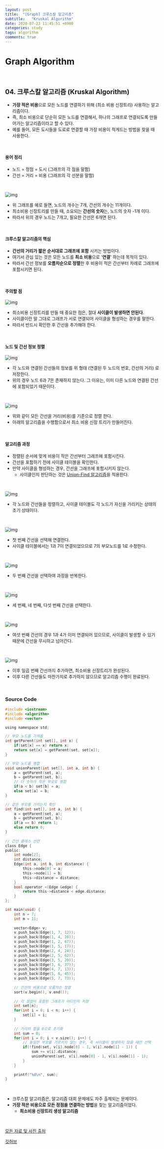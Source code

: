 ```yaml
---
layout: post
title:  "[Graph] 크루스칼 알고리즘"
subtitle:   "Kruskal Algorithm"
date: 2020-07-23 11:45:51 +0900
categories: study
tags: algorithm
comments: true
---
```


# Graph Algorithm

<br/>

## 04. 크루스칼 알고리즘 (Kruskal Algorithm)

* **가장 적은 비용**으로 모든 노드를 연결하기 위해 (최소 비용 신장트리) 사용하는 알고리즘이다.
* 즉, 최소 비용으로 단순히 모든 노드를 연결해서, 하나의 그래프로 연결되도록 만들어가는 알고리즘이라고 할 수 있다.
* 예를 들어, 모든 도시들을 도로로 연결할 때 가장 비용이 적게드는 방법을 찾을 때 사용한다.

<br/>

#### 용어 정리

* 노드 = 정점 = 도시 (그래프의 각 점을 말함)
* 간선 = 거리 = 비용 (그래프의 각 선분을 말함)

<br/>

![img](https://postfiles.pstatic.net/MjAxODAzMTdfNzAg/MDAxNTIxMjcyNDE3NTE1.Ki-KVLqicCbFoCCRLoPttAp9uywjN4Wr3dbQ8pDWUVcg.GkpaLLCxBKH87gQ-LTpUvkrHXlITKMgqlXATPzQghRYg.PNG.ndb796/image.png?type=w773)

* 위 그래프를 예로 들면, 노드의 개수는 7개, 간선의 개수는 11개이다.
* 최소비용 신장트리를 만들 때, 소요되는 **간선의 숫자**는, 노드의 숫자 -1개 이다.
* 따라서 위의 경우 노드는 7개고, 필요한 간선은 6개면 된다.

<br/>

#### 크루스칼 알고리즘의 핵심

* **간선의 거리가 짧은 순서대로 그래프에 포함** 시키는 방법이다.
* 여기서 관심 있는 것은 모든 노드를 **최소 비용**으로 '**연결**' 하는데 목적이 있다.
* 따라서 간선 정보를 **오름차순으로 정렬**한 후 비용이 적은 간선부터 차례로 그래프에 포함시키면 된다. 

<br/>

#### 주의할 점

![img](https://postfiles.pstatic.net/MjAxODAzMTdfMjUg/MDAxNTIxMjcxNzExNDc2.JOJ0EFAo1BuvQ02x0wMdUjjozrlHgsTXVB_g_J3Mhbgg.KjjBFTfWIbvSmMDm5XRaiQbOlUX8i-VHFzH4DwKI830g.PNG.ndb796/image.png?type=w773)

* 최소비용 신장트리를 만들 때 중요한 점은, 절대 **사이클이 발생하면 안된다**.
* 사이클이란 말 그대로 그래프가 서로 연결되어 사이클을 형성하는 경우를 말한다.
* 따라서 반드시 확인한 후 간선을 추가해야 한다.

<br/>

#### 노드 및 간선 정보 정렬

![img](https://postfiles.pstatic.net/MjAxODAzMTdfNjMg/MDAxNTIxMjcxNDAwMzI2.a7P0TK413KJxj7ekvhxVBBxhn3xUuOiN0tiWMgXhztog.rJmCIrBcC3F6pthX9VPbaqsVjzBeZw6r-XC9bGA0QhQg.PNG.ndb796/image.png?type=w773)

* 각 노드와 연결된 간선들의 정보를 위 형태 (연결된 두 노드의 번호, 간선의 거리) 로 저장한다.
* 위의 경우 노드 6과 7은 존재하지 않는다. 그 이유는, 이미 다른 노드와 연결된 간선에 포함되었기 때문이다.

<br/>

![img](https://postfiles.pstatic.net/MjAxODAzMTdfMTg3/MDAxNTIxMjcxNTI5NzM3.p2ITvXHnBQgWIC_fmSaAnwmZ4CbKzQO1eAFL7p7YXygg.t3lg0NLEaGdpZ8RyLf9q6_AictXPhR9SRZG2yn0C3asg.PNG.ndb796/image.png?type=w773)

* 위와 같이 모든 간선을 거리(비용)를 기준으로 정렬 한다.
* 아래의 알고리즘을 수행함으로서 최소 비용 신장 트리가 만들어진다.

<br/>

#### 알고리즘 과정

* 정렬된 순서에 맞게 비용이 작은 간선부터 그래프에 포함시킨다.
* 간선을 포함하기 전에 사이클 테이블을 확인한다.
* 만약 사이클을 형성하는 경우, 간선을 그래프에 포함시키지 않는다.
  * 사이클인지 판단하는 것은 [Union-Find 알고리즘](03_union-find.md)을 적용한다.

<br/>

![img](https://postfiles.pstatic.net/MjAxODAzMTdfMzcg/MDAxNTIxMjcxODkzNDA2.pYcapWvmsw6bTfAwGeEaU9To8t0m0Uk6mg-N9Kqws80g.9UbS7VxD5houNo4-ygtyG_5E1t5lRzAJ-NoDm_Cf370g.PNG.ndb796/image.png?type=w773)

* 각 노드와 간선들을 정렬하고, 사이클 테이블도 각 노드가 자신을 가리키는 상태의 초기 상태이다.

<br/>

![img](https://postfiles.pstatic.net/MjAxODAzMTdfMjgz/MDAxNTIxMjcyNTI3OTk4.hpVCLeefT8GT1Bf4ktRbWeUdICs5PRLoOkqEAj9UCskg.WDv-odAFO7Z7bloj8H8RgkImkpzB87lIWmJFsMNuAZIg.PNG.ndb796/image.png?type=w773)

* 첫 번째 간선을 선택해 연결한다.
* 사이클 테이블에서는 1과 7이 연결되었으므로 7의 부모노드를 1로 수정한다.

<br/>

![img](https://postfiles.pstatic.net/MjAxODAzMTdfMzAg/MDAxNTIxMjcyNTYzOTQx.xuD_xtC7f3xpOoEy-MJVYTXh-OqC4AEjzUJAGQgh54wg.y9DC8XAr0HJcJfseGNNh4MqTfA7dqgPvrMdkn2CqMFYg.PNG.ndb796/image.png?type=w773)

* 두 번째 간선을 선택하여 과정을 반복한다.

<br/>

![img](https://postfiles.pstatic.net/MjAxODAzMTdfMjE2/MDAxNTIxMjcyNjk5ODQx.ELST0EDElJpH_f2P4CFnYVwCI2e5XQz1XI0qphYCnuUg.9P8jgJ1S1T2O3n7_YAr7gnQA7L5n33zH4CSZ-gmJNHMg.PNG.ndb796/image.png?type=w773)

* 세 번째, 네 번째, 다섯 번째 간선을 선택한다.

<br/>

![img](https://postfiles.pstatic.net/MjAxODAzMTdfMTEw/MDAxNTIxMjcyNzE5Nzc1.1IfdyzZC6UAitlGk6ilwdQaBbQnmAHZx4AqTLvWfYXkg.vo2UjwY8ITHGwkGTm0p32G91P47wv1hZOm9f_8CQOPQg.PNG.ndb796/image.png?type=w773)

* 여섯 번째 간선의 경우 1과 4가 이미 연결되어 있으므로, 사이클이 발생할 수 있기 때문에 간선을 무시하고 넘어간다.

<br/>

![img](https://postfiles.pstatic.net/MjAxODAzMTdfMTIz/MDAxNTIxMjcyOTA4ODk0.PG3Bc_wVA48BSzis39faIOBvjeOPe5Pp69lEWUbQKUwg.hN5P05rlc1zdQW_nCs9hdfACL1ERmVgFkjuDReQxOWMg.PNG.ndb796/image.png?type=w773)

* 이후 일곱 번째 간선까지 추가하면, 최소비용 신장트리가 완성된다.
* 이후 다른 간선들도 마찬가지로 추가하지 않으므로 알고리즘 수행이 완료된다.

<br/>

### Source Code

```c
#include <iostream>
#include <algorithm>
#include <vector>

using namespace std;

// 부모 노드를 가져옴 
int getParent(int set[], int x) {
	if(set[x] == x) return x;
	return set[x] = getParent(set, set[x]);
} 

// 부모 노드를 병합 
void unionParent(int set[], int a, int b) {
	a = getParent(set, a);
	b = getParent(set, b);
	// 더 숫자가 작은 부모로 병합
	if(a < b) set[b] = a;
	else set[a] = b;
} 

// 같은 부모를 가지는지 확인
int find(int set[], int a, int b) {
	a = getParent(set, a);
	b = getParent(set, b);
	if(a == b) return 1;
	else return 0;
}
 
// 간선 클래스 선언 
class Edge {
public:
	int node[2];
	int distance;
	Edge(int a, int b, int distance) {
		this->node[0] = a;
		this->node[1] = b;
		this->distance = distance;
	}
	bool operator <(Edge &edge) {
		return this->distance < edge.distance;
	}
};

int main(void) {
	int n = 7;
	int m = 11;
	
	vector<Edge> v;
	v.push_back(Edge(1, 7, 12));
	v.push_back(Edge(1, 4, 28));
	v.push_back(Edge(1, 2, 67));
	v.push_back(Edge(1, 5, 17));
	v.push_back(Edge(2, 4, 24));
	v.push_back(Edge(2, 5, 62));
	v.push_back(Edge(3, 5, 20));
	v.push_back(Edge(3, 6, 37));
	v.push_back(Edge(4, 7, 13));
	v.push_back(Edge(5, 6, 45));
	v.push_back(Edge(5, 7, 73));
	
	// 간선의 비용으로 오름차순 정렬 
	sort(v.begin(), v.end());
	
	// 각 정점이 포함된 그래프가 어디인지 저장 
	int set[n];
	for(int i = 0; i < n; i++) {
		set[i] = i;
	}
	
	// 거리의 합을 0으로 초기화 
	int sum = 0;
	for(int i = 0; i < v.size(); i++) {
		// 동일한 부모를 가르키지 않는 경우, 즉 사이클이 발생하지 않을 때만 선택 
		if(!find(set, v[i].node[0] - 1, v[i].node[1] - 1)) {
			sum += v[i].distance; 
			unionParent(set, v[i].node[0] - 1, v[i].node[1] - 1);
		}
	}
	
	printf("%d\n", sum);
}
```

<br/>

* 크루스칼 알고리즘은, 알고리즘 대회 문제에도 자주 출제되는 문제이다.
* **가장 적은 비용으로 모든 정점을 연결하는 방법**을 찾는 알고리즘이었다.
  * **최소비용 신장트리 생성 알고리즘**

<br/>

[모든 자료 및 사진 출처](https://blog.naver.com/PostView.nhn?blogId=ndb796&logNo=221230994142&parentCategoryNo=&categoryNo=&viewDate=&isShowPopularPosts=false&from=postView)

[깃허브](https://github.com/Sanggoe/Algorithm/tree/master)